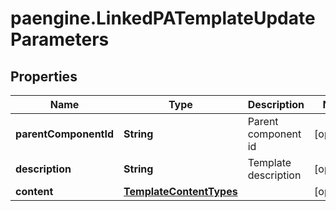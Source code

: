 # paengine.LinkedPATemplateUpdateParameters

## Properties

Name | Type | Description | Notes
------------ | ------------- | ------------- | -------------
**parentComponentId** | **String** | Parent component id | [optional] 
**description** | **String** | Template description | [optional] 
**content** | [**TemplateContentTypes**](TemplateContentTypes.md) |  | [optional] 


